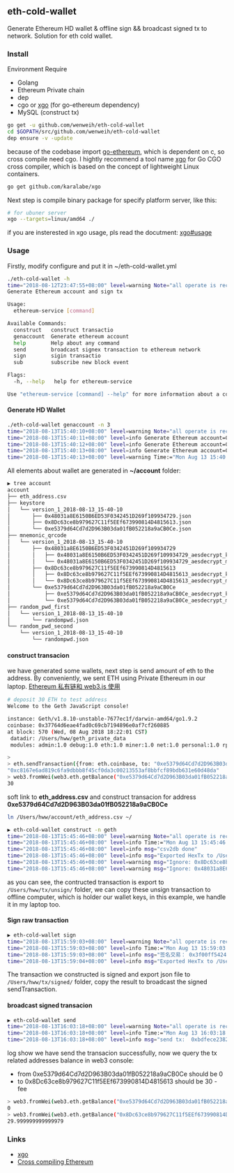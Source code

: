 ## eth-cold-wallet
Generate Ethereum HD wallet & offline sign && broadcast signed tx to network. Solution for eth cold wallet.
### Install
Environment Require
- Golang
- Ethereum Private chain
- dep
- cgo or [xgo](https://github.com/karalabe/xgo) (for go-ethereum dependency)
- MySQL (construct tx)

```bash
go get -u github.com/wenweih/eth-cold-wallet
cd $GOPATH/src/github.com/wenweih/eth-cold-wallet
dep ensure -v -update
```
because of the codebase import [go-ethereum](https://github.com/ethereum/go-ethereum), which is dependent on c, so cross compile need cgo. I hightly recommend a tool name [xgo](https://github.com/karalabe/xgo) for Go CGO cross compiler, which  is based on the concept of lightweight Linux containers.
```bash
go get github.com/karalabe/xgo
```
Next step is compile binary package for specify platform server, like this:
```bash
# for ubuner server
xgo --targets=linux/amd64 ./
```
if you are insterested in xgo usage, pls read the docutment: [xgo#usage](https://github.com/karalabe/xgo#usage)
### Usage
Firstly, modify configure and put it in ~/eth-cold-wallet.yml
```bash
./eth-cold-wallet -h
time="2018-08-12T23:47:55+08:00" level=warning Note="all operate is recorded" Time:="Sun Aug 12 23:47:55 2018"
Generate Ethereum account and sign tx

Usage:
  ethereum-service [command]

Available Commands:
  construct   construct transactio
  genaccount  Generate ethereum account
  help        Help about any command
  send        broadcast signex transaction to ethereum network
  sign        sigin transactio
  sub         subscribe new block event

Flags:
  -h, --help   help for ethereum-service

Use "ethereum-service [command] --help" for more information about a command.
```
#### Generate HD Wallet
```bash
./eth-cold-wallet genaccount -n 3
time="2018-08-13T15:40:10+08:00" level=warning Note="all operate is recorded" Time:="Mon Aug 13 15:40:10 2018"
time="2018-08-13T15:40:11+08:00" level=info Generate Ethereum account=0xe5379d64Cd7d2D963B03da01fB052218a9aCB0Ce Time:="Mon Aug 13 15:40:11 2018"
time="2018-08-13T15:40:12+08:00" level=info Generate Ethereum account=0x8Dc63ce8b979627C11f5EEf673990814D4815613 Time:="Mon Aug 13 15:40:12 2018"
time="2018-08-13T15:40:13+08:00" level=info Generate Ethereum account=0x48031a8E6150B6ED53F0342451D269f109934729 Time:="Mon Aug 13 15:40:13 2018"
time="2018-08-13T15:40:13+08:00" level=warning Time:="Mon Aug 13 15:40:13 2018" export address to file=/Users/hww/account/eth_address.csv
```
All elements about wallet are generated in **~/account** folder:
```bash
▶ tree account
account
├── eth_address.csv
├── keystore
│   └── version_1_2018-08-13_15-40-10
│       ├── 0x48031a8E6150B6ED53F0342451D269f109934729.json
│       ├── 0x8Dc63ce8b979627C11f5EEf673990814D4815613.json
│       └── 0xe5379d64Cd7d2D963B03da01fB052218a9aCB0Ce.json
├── mnemonic_qrcode
│   └── version_1_2018-08-13_15-40-10
│       ├── 0x48031a8E6150B6ED53F0342451D269f109934729
│       │   ├── 0x48031a8E6150B6ED53F0342451D269f109934729_aesdecrypt_key_marked.png
│       │   └── 0x48031a8E6150B6ED53F0342451D269f109934729_aesdecrypt_mnemonic_marked.png
│       ├── 0x8Dc63ce8b979627C11f5EEf673990814D4815613
│       │   ├── 0x8Dc63ce8b979627C11f5EEf673990814D4815613_aesdecrypt_key_marked.png
│       │   └── 0x8Dc63ce8b979627C11f5EEf673990814D4815613_aesdecrypt_mnemonic_marked.png
│       └── 0xe5379d64Cd7d2D963B03da01fB052218a9aCB0Ce
│           ├── 0xe5379d64Cd7d2D963B03da01fB052218a9aCB0Ce_aesdecrypt_key_marked.png
│           └── 0xe5379d64Cd7d2D963B03da01fB052218a9aCB0Ce_aesdecrypt_mnemonic_marked.png
├── random_pwd_first
│   └── version_1_2018-08-13_15-40-10
│       └── randompwd.json
└── random_pwd_second
    └── version_1_2018-08-13_15-40-10
        └── randompwd.json
```
#### construct transacion
we have generated some wallets, next step is send amount of eth to the address. By conveniently, we sent ETH using Private Ethereum in our laptop.
[Ethereum 私有链和 web3.js 使用](https://huangwenwei.com/blogs/ethereum-private-chain-and-web3js)

```bash
# deposit 30 ETH to test address
Welcome to the Geth JavaScript console!

instance: Geth/v1.8.10-unstable-7677ec1f/darwin-amd64/go1.9.2
coinbase: 0x37764d6eae4fad0c69cb7194896e0af7cf260885
at block: 570 (Wed, 08 Aug 2018 18:22:01 CST)
 datadir: /Users/hww/geth_private_data
 modules: admin:1.0 debug:1.0 eth:1.0 miner:1.0 net:1.0 personal:1.0 rpc:1.0 txpool:1.0 web3:1.0

>
> eth.sendTransaction({from: eth.coinbase, to: "0xe5379d64Cd7d2D963B03da01fB052218a9aCB0Ce",value:web3.toWei(30,"ether")})
"0xc8167e6ad819c6fa9dbbb8f45cf0da3c00213553af8bbfcf89bdb631e60d48da"
> web3.fromWei(web3.eth.getBalance("0xe5379d64Cd7d2D963B03da01fB052218a9aCB0Ce"),"ether")
30
```
soft link to **eth_address.csv** and construct transacion for address **0xe5379d64Cd7d2D963B03da01fB052218a9aCB0Ce**
```bash
ln /Users/hww/account/eth_address.csv ~/

▶ eth-cold-wallet construct -n geth
time="2018-08-13T15:45:46+08:00" level=warning Note="all operate is recorded" Time:="Mon Aug 13 15:45:46 2018"
time="2018-08-13T15:45:46+08:00" level=info Time:="Mon Aug 13 15:45:46 2018" Using Configure file=/Users/hww/eth-cold-wallet.yml
time="2018-08-13T15:45:46+08:00" level=info msg="csv2db done"
time="2018-08-13T15:45:46+08:00" level=info msg="Exported HexTx to /Users/hww/tx/unsign/unsign_from.0xe5379d64Cd7d2D963B03da01fB052218a9aCB0Ce.json"
time="2018-08-13T15:45:46+08:00" level=warning msg="Ignore: 0x8Dc63ce8b979627C11f5EEf673990814D4815613 balance not great than the configure amount"
time="2018-08-13T15:45:46+08:00" level=warning msg="Ignore: 0x48031a8E6150B6ED53F0342451D269f109934729 balance not great than the configure amount"
```
as you can see, the contructed transaction is export to ```/Users/hww/tx/unsign/``` folder, we can copy these unsign transaction to offline computer, which is holder our wallet keys, in this example, we handle it in my laptop too.
#### Sign raw transaction
```bash
▶ eth-cold-wallet sign
time="2018-08-13T15:59:03+08:00" level=warning Note="all operate is recorded" Time:="Mon Aug 13 15:59:03 2018"
time="2018-08-13T15:59:03+08:00" level=info Time:="Mon Aug 13 15:59:03 2018" Using Configure file=/Users/hww/eth-cold-wallet.yml
time="2018-08-13T15:59:03+08:00" level=info msg="签名交易： 0x3f00ff54245328604a6f43f4de279de100d4afc8d5e7536eeaee7b531c2d64d2  To: 0x8Dc63ce8b979627C11f5EEf673990814D4815613"
time="2018-08-13T15:59:04+08:00" level=info msg="Exported HexTx to /Users/hww/tx/signed/signed_from.0xe5379d64Cd7d2D963B03da01fB052218a9aCB0Ce.json"
```
The transaction we constructed is signed and export json file to ```/Users/hww/tx/signed/``` folder, copy the result to broadcast the signed sendTransaction.
#### broadcast signed transacion
```bash
▶ eth-cold-wallet send
time="2018-08-13T16:03:18+08:00" level=warning Note="all operate is recorded" Time:="Mon Aug 13 16:03:18 2018"
time="2018-08-13T16:03:18+08:00" level=info Time:="Mon Aug 13 16:03:18 2018" Using Configure file=/Users/hww/eth-cold-wallet.yml
time="2018-08-13T16:03:18+08:00" level=info msg="send tx:  0xbdfece2382b6e08c265928578b11b00292582670ad5b2c7a90243267b892d41b success"
```
log show we have send the transacion successfully, now we query the tx related addresses balance in web3 console:
- from 0xe5379d64Cd7d2D963B03da01fB052218a9aCB0Ce should be 0
- to 0x8Dc63ce8b979627C11f5EEf673990814D4815613 should be 30 - fee

```bash
> web3.fromWei(web3.eth.getBalance("0xe5379d64Cd7d2D963B03da01fB052218a9aCB0Ce"),"ether")
0
> web3.fromWei(web3.eth.getBalance("0x8Dc63ce8b979627C11f5EEf673990814D4815613"),"ether")
29.999999999999979
```
### Links
- [xgo](https://github.com/karalabe/xgo)
- [Cross compiling Ethereum](https://github.com/ethereum/go-ethereum/wiki/Cross-compiling-Ethereum)
